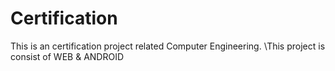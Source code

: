 # Certification

This is an certification project related Computer Engineering.
\This project is consist of WEB & ANDROID
